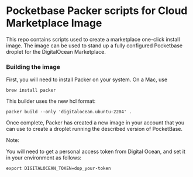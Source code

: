 # Pocketbase Packer scripts for Cloud Marketplace Image

This repo contains scripts used to create a marketplace one-click install image. The image can be used to stand up a fully configured Pocketbase droplet for the DigitalOcean Marketplace.

### Building the image

First, you will need to install Packer on your system.  On a Mac, use 

```
brew install packer
```

This builder uses the new hcl format:

```
packer build --only 'digitalocean.ubuntu-2204' .
```

Once complete, Packer has created a new image in your account that you can use to create a droplet running the described version of PocketBase.

Note:

You will need to get a personal access token from Digital Ocean, and set it in your environment as follows:

```
export DIGITALOCEAN_TOKEN=dop_your-token
```




